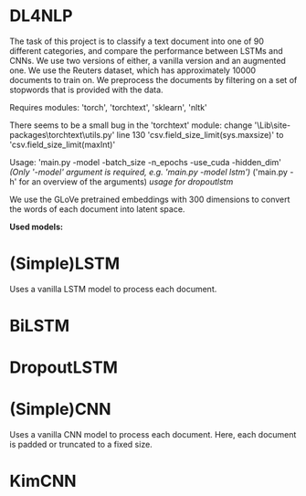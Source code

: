# DL4NLP

The task of this project is to classify a text document into one of 90 different categories, and compare the performance between LSTMs and CNNs. We use two versions of either, a vanilla version and an augmented one.
We use the Reuters dataset, which has approximately 10000 documents to train on.
We preprocess the documents by filtering on a set of stopwords that is provided with the data.

Requires modules: 'torch', 'torchtext', 'sklearn', 'nltk'

There seems to be a small bug in the 'torchtext' module:
change '<python install folder>\Lib\site-packages\torchtext\utils.py' line 130 'csv.field_size_limit(sys.maxsize)' to 'csv.field_size_limit(maxInt)'


Usage: 'main.py -model -batch_size -n_epochs -use_cuda -hidden_dim' _(Only '-model' argument is required, e.g. 'main.py -model lstm')_
('main.py -h' for an overview of the arguments)
_usage for dropoutlstm_

We use the GLoVe pretrained embeddings with 300 dimensions to convert the words of each document into latent space.

**Used models:**
# (Simple)LSTM
Uses a vanilla LSTM model to process each document.

# BiLSTM

# DropoutLSTM

# (Simple)CNN
Uses a vanilla CNN model to process each document. Here, each document is padded or truncated to a fixed size.

# KimCNN
